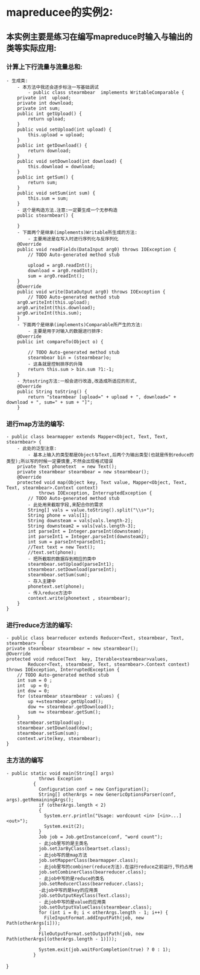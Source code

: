 # mapreducee的实例2:
## 本实例主要是练习在编写mapreduce时输入与输出的类等实际应用:
### 计算上下行流量与流量总和:
	- 生成类:
		- 本方法中我还会逐步标注一写基础调试
			- public class stearmbear  implements WritableComparable {
		private int  upload;
		private int download;
		private int sum;
		public int getUpload() {
			return upload;
		}
		public void setUpload(int upload) {
			this.upload = upload;
		}
		public int getDownload() {
			return download;
		}
		public void setDownload(int download) {
			this.download = download;
		}
		public int getSum() {
			return sum;
		}
		public void setSum(int sum) {
			this.sum = sum;
		}
		- 这个是构造方法.注意:一定要生成一个无参构造
		public stearmbear() {
			
		}
		- 下面两个是继承(implements)Writable所生成的方法:
			- 主要用途是在写入时进行序列化与反序列化
		@Override
		public void readFields(DataInput arg0) throws IOException {
			// TODO Auto-generated method stub
			
			upload = arg0.readInt();
			download = arg0.readInt();
			sum = arg0.readInt();
		}
		@Override
		public void write(DataOutput arg0) throws IOException {
			// TODO Auto-generated method stub
		arg0.writeInt(this.upload);
		arg0.writeInt(this.download);
		arg0.writeInt(this.sum);
		}
		- 下面两个是继承(implements)Comparable所产生的方法:
			- 主要是用于对输入的数据进行排序: 
		@Override
		public int compareTo(Object o) {
			
			// TODO Auto-generated method stub
			stearmbear bin = (stearmbear)o;
			- 这条就是控制排序的升降
			return this.sum > bin.sum ?1:-1;
		}
		- 为tostring方法:一般会进行改造,改造成所适应的形式,
		@Override
		public String toString() {
			return "stearmbear [upload=" + upload + ", download=" + download + ", sum=" + sum + "]";
		}
	
### 进行map方法的编写:
	- public class bearmapper extends Mapper<Object, Text, Text, stearmbear> {
		- 此处的泛型注意:
			- 基本上输入的类型都是Object与Text,后两个为输出类型(也就是传到reduce的类型);所以写的时候一定要慎重,不然会出现格式错误
		private Text phonetext  = new Text();
		private stearmbear stearmbear = new stearmbear(); 
		@Override
		protected void map(Object key, Text value, Mapper<Object, Text, Text, stearmbear>.Context context)
				throws IOException, InterruptedException {
			// TODO Auto-generated method stub
			- 此处用来截取字段,来配合你的需求
			String[] vals = value.toString().split("\\s+");
			String phone = vals[1];
			String downsteam = vals[vals.length-2];
			String downsteam2 = vals[vals.length-3];
			int parseInt = Integer.parseInt(downsteam);
			int parseInt1 = Integer.parseInt(downsteam2);
			int sum = parseInt+parseInt1;
			//Text text = new Text();
			//text.set(phone);
			- 把所截取的数据存到相应的类中
			stearmbear.setUpload(parseInt1);
			stearmbear.setDownload(parseInt);
			stearmbear.setSum(sum);
			- 存入主建中
			phonetext.set(phone);
			- 传入reduce方法中
			context.write(phonetext , stearmbear);
		}
	}
	
### 进行reduce方法的编写:
	- public class bearreducer extends Reducer<Text, stearmbear, Text, stearmbear>  {
	private stearmbear stearmbear = new stearmbear();
	@Override
	protected void reduce(Text  key, Iterable<stearmbear>values,
			Reducer<Text, stearmbear, Text, stearmbear>.Context context) throws IOException, InterruptedException {
		// TODO Auto-generated method stub
		int sum = 0 ;
		int  up = 0;
		int dow = 0;
		for (stearmbear stearmbear : values) {
			up +=stearmbear.getUpload();
			dow += stearmbear.getDownload();
			sum += stearmbear.getSum();
		}
		stearmbear.setUpload(up);
		stearmbear.setDownload(dow);
		stearmbear.setSum(sum);
		context.write(key, stearmbear);
	}
	
### 主方法的编写
	- public static void main(String[] args)
			    throws Exception
			  {
			    Configuration conf = new Configuration();
			    String[] otherArgs = new GenericOptionsParser(conf, args).getRemainingArgs();
			    if (otherArgs.length < 2)
			    {
			      System.err.println("Usage: wordcount <in> [<in>...] <out>");
			      System.exit(2);
			    }
			    Job job = Job.getInstance(conf, "word count");
				- 此job里写的是主类名
			    job.setJarByClass(beartset.class);
				- 此job写的是map方法
			    job.setMapperClass(bearmapper.class);
				- 此job里写的combiner(reduce方法).在运行reduce之前运行,节约占用
			    job.setCombinerClass(bearreducer.class);
				- 此job中写的是reduce的类名
			    job.setReducerClass(bearreducer.class);
				-此job中写的是key的应用类
			    job.setOutputKeyClass(Text.class);
				- 此job中写的是value的应用类
			    job.setOutputValueClass(stearmbear.class);
			    for (int i = 0; i < otherArgs.length - 1; i++) {
			      FileInputFormat.addInputPath(job, new Path(otherArgs[i]));
			    }
			    FileOutputFormat.setOutputPath(job, new Path(otherArgs[(otherArgs.length - 1)]));
			    
			    System.exit(job.waitForCompletion(true) ? 0 : 1);
			  }
}